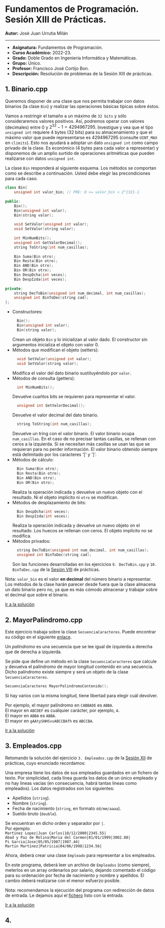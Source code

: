 # Fundamentos de Programación. Sesión XIII de Prácticas.

**Autor:** José Juan Urrutia Milán
***

- **Asignatura:** Fundamentos de Programación.
- **Curso Académico:** 2022-23.
- **Grado:** Doble Grado en Ingeniería Informática y Matemáticas.
- **Grupo:** Único.
- **Profesor:** Francisco José Cortijo Bon.
- **Descripción:** Resolución de problemas de la Sesión XIII de prácticas.

## 1. Binario.cpp
Queremos disponer de una clase que nos permita trabajar con datos binarios (la clase ```Bin```) y realizar las operaciones básicas típicas sobre éstos.  
  
Vamos a restringir el tamaño a un máximo de ```32 bits``` y sólo consideraremos valores positivos. Así, podremos operar con valores (decimales) entre $0$ y $2^{32} -1 = 4294967295$.
Investigue y vea que el tipo ```unsigned int``` requiere 4 bytes (32 bits) para su almacenamiento y que el máximo valor que puede representarse es $4294967295$ (consulte ```UINT_MAX``` en ```climits```). Esto nos ayudará a adoptar un dato ```unsigned int``` como campo privado de la clase. Es económico (4 bytes para cada valor a representar) y disponemos de un amplio surtido de operaciones aritméticas que pueden realizarse con datos ```unsigned int```.  
  
La clase ```Bin``` responderá al siguiente esquema. Los métodos se comportan como se describe a continuación. Usted debe elegir las precondiciones para cada caso.
```cpp
class Bin{
    unsigned int valor_bin; // PRE: 0 <= valor_bin < 2^{32}-1
    
public:
    Bin();
    Bin(unsigned int valor);
    Bin(string valor);
    
    void SetValor(unsigned int valor);
    void SetValor(string valor);
    
    int MinNumBits();
    unsigned int GetValorDecimal();
    string ToString(int num_casillas);
    
    Bin Suma(Bin otro);
    Bin Resta(Bin otro);
    Bin AND(Bin otro);
    Bin OR(Bin otro);
    Bin DespDcha(int veces);
    Bin DespIzda(int veces);
    
private:
    string DecToBin(unsigned int num_decimal, int num_casillas);
    unsigned int BinToDec(string cad);
};
```

- Constructores:
  ```cpp
    Bin();
    Bin(unsigned int valor);
    Bin(string valor);
  ```
  Crean un objeto ```Bin``` y lo inicializan al valor dado. El constructor sin argumentos inicializa el objeto con valor 0.
- Métodos que modifican el objeto (setters):
  ```cpp
    void SetValor(unsigned int valor);
    void SetValor(string valor);
  ```
  Modifica el valor del dato binario sustituyéndolo por ```valor```.
- Métodos de consulta (getters):
  ```cpp
    int MinNumBits();
  ```
  Devuelve cuańtos bits se requieren para representar el valor.
  ```cpp
    unsigned int GetValorDecimal();
  ```
  Devuelve el valor decimal del dato binario.
  ```cpp
    string ToString(int num_casillas);
  ```
  Devuelve un tring con el valor binario. El valor binario ocupa ```num_casillas```. En el caso de no precisar tantas casillas, se rellenan con ceros a la izquierda. Si se necesitan más casillas se usan las que se requieran para no perder información. El valor binario obtenido siempre está delimitado por los caracteres '[' y ']'.
- Métodos de cálculo:
  ```cpp
    Bin Suma(Bin otro);
    Bin Resta(Bin otro);
    Bin AND(Bin otro);
    Bin OR(Bin otro);
  ```
  Realiza la operación indicada y devuelve un nuevo objeto con el resultado. Ni el objeto implícito ni ```otro``` se modifican.
- Métodos de desplazamiento de bits:
  ```cpp
    Bin DespDcha(int veces);
    Bin DespIzda(int veces);
  ```
  Realiza la operación indicada y devuelve un nuevo objeto on el resultado. Los huecos se rellenan con ceros. El objeto implícito no se modifica.
- Métodos privados:
  ```cpp
    string DecToBin(unsigned int num_decimal, int num_casillas);
    unsigned int BinToDec(string cad);
  ```
  Son las funciones desarrolladas en los ejercicios  ```9. DecToBin.cpp``` y ```10. BinToDec.cpp``` de la [Sesión VIII](https://github.com/LosDelDGIIM/LosDelDGIIM.github.io/blob/main/subjects/FP/Sesi%C3%B3n%2008/Sesi%C3%B3n%2008.md) de prácticas.  
  
Nota: ```valor_bin``` es el valor **en decimal** del número binario a representar. Los métodos de la clase harán parecer desde fuera que la clase almacena un dato binario pero no, ya que es más cómodo almacenar y trabajar sobre el decimal que sobre el binario.  
  
[Ir a la solución]()

## 2. MayorPalindromo.cpp
Este ejercicio trabaja sobre la clase ```SecuenciaCaracteres```. Puede encontrar su código en el siguiente [enlace](https://github.com/LosDelDGIIM/LosDelDGIIM.github.io/blob/main/subjects/FP/Sesi%C3%B3n%2012/SecuenciaCaracteres.cpp).  
  
Un _palíndromo_ es una secuencia que se lee igual de izquierda a derecha que de derecha a izquierda.  
  
Se pide que define un método en la clase ```SecuenciaCaracteres``` que calcule y devuelva el palíndromo de mayor longitud contenido en una secuencia. Dicho palíndromo existe siempre y será un objeto de la clase ```SecuenciaCaracteres```.  
```cpp
SecuenciaCaracteres MayorPalindromoContenido();
```
  
Si hay varios con la misma longitud, tiene libertad para elegir cuál devolver.  
  
Por ejemplo, el mayor palíndromo en ```CABBADE``` es ```ABBA```.  
El mayor en ```ABCDEF``` es cualquier carácter, por ejemplo, ```A```.  
El mayor en ```ABBA``` es ```ABBA```.  
El mayor en ```gAAtySHHSvvABCCBAfh``` es ```ABCCBA```.  
  
[Ir a la solución]()

## 3. Empleados.cpp 
Retomando la solución del ejercicio ```3. Empleados.cpp``` de la [Sesión XII](https://github.com/LosDelDGIIM/LosDelDGIIM.github.io/blob/main/subjects/FP/Sesi%C3%B3n%2012/Sesi%C3%B3n%2012.md) de prácticas, cuyo enunciado recordamos:  
  
Una empresa tiene los datos de sus empleados guardados en un fichero de texto. Por simplicidad, cada línea guarda los datos de un único empleado y no hay líneas vacías (en consecuencia, habrá tantas líneas como empleados). Los datos registrados son los siguientes:
- Apellidos (```string```).
- Nombre (```string```).
- Fecha de nacimiento (```string```, en formato ```dd/mm/aaaa```).
- Sueldo bruto (```double```).  
  
Se encuentran en dicho orden y separador por ```|```.  
Por ejemplo:  
```Martinez Lopez|Juan Carlos|10/12/2000|2345.55|```  
```Abad y Paz de Molina|Maria del Carmen|01/01/1999|3002.88|```  
```Pi Garcia|Jose|05/05/1987|1987.44|```  
```Martin Martinez|Patricia|04/06/1998|1234.56|```  
  
Ahora, deberá crear una clase ```Empleado``` para representar a los empleados.  
  
En este programa, deberá leer un archivo de ```Empleados``` (como siempre), meterlos en un array ordenarlos por salario, dejando comentado el código para su ordenación por fecha de nacimiento y nombre y apellidos. El cambio deberá realizarse con el menor esfuerzo posible.
  
Nota: recomendamos la ejecución del programa con redirección de datos de entrada. Le dejamos aquí el [fichero](https://github.com/LosDelDGIIM/LosDelDGIIM.github.io/blob/main/subjects/FP/Sesi%C3%B3n%2010/Empleados.txt) listo con la entrada.  
  
[Ir a la solución]()

## 4. 
